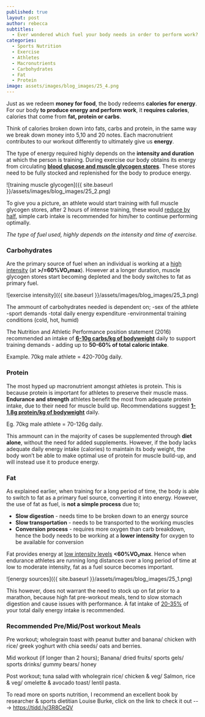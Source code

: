 ```yaml
---
published: true
layout: post
author: rebecca
subtitles:
  - Ever wondered which fuel your body needs in order to perform work?
categories:
  - Sports Nutrition
  - Exercise
  - Athletes
  - Macronutrients
  - Carbohydrates
  - Fat
  - Protein
image: assets/images/blog_images/25_4.png
---
```

Just as we redeem **money for food**, the body redeems **calories for energy**. 
For our body **to produce energy and perform work**, it **requires calories**, calories that come from **fat, protein or carbs**. 

Think of calories broken down into fats, carbs and protein, in the same way we break down money into 5,10 and 20 notes. Each macronutrient contributes to our workout differently to ultimately give us **energy**. 

The type of energy required highly depends on the **intensity and duration** at which the person is training. During exercise our body obtains its energy from circulating [**blood glucose and muscle glycogen stores**](https://academic.oup.com/nutritionreviews/article/76/4/243/4851715). These stores need to be fully stocked and replenished for the body to produce energy. 

![training muscle glycogen]({{ site.baseurl }}/assets/images/blog_images/25_2.png)

To give you a picture, an athlete would start training with full muscle glycogen stores, after 2 hours of intense training, these would [reduce by half](https://europepmc.org/article/pmc/pmc6019055), simple carb intake is recommended for him/her to continue performing optimally. 

_The type of fuel used, highly depends on the intensity and time of exercise._

### Carbohydrates

Are the primary source of fuel when an individual is working at a [high intensity](https://pubmed.ncbi.nlm.nih.gov/8214047/) (at **>/=60%VO₂max**). However at a longer duration, muscle glycogen stores start becoming depleted and the body switches to fat as primary fuel. 

![exercise intensity]({{ site.baseurl }}/assets/images/blog_images/25_3.png)

The ammount of carbohydrates needed is dependent on;
-sex of the athlete
-sport demands
-total daily energy expenditure 
-environmental training conditions (cold, hot, humid) 

The Nutrition and Athletic Performance position statement (2016) recommended an intake of [**6-10g carbs/kg of bodyweight**](https://www.researchgate.net/publication/297695609_Nutrition_and_Athletic_Performance) daily to support training demands - adding up to **50-60% of total caloric intake**.

Example. 70kg male athlete = 420-700g daily.

### Protein

The most hyped up macronutrient amongst athletes is protein. This is because protein is important for athletes to preserve their muscle mass. **Endurance and strength** athletes benefit the most from adequate protein intake, due to their need for muscle build up. 
Recommendations suggest [**1-1.8g protein/kg of bodyweight**](https://www.researchgate.net/publication/297695609_Nutrition_and_Athletic_Performance) daily.

Eg. 70kg male athlete = 70-126g daily. 

This ammount can in the majority of cases be supplemented through **diet alone**, without the need for added supplements. However, if the body lacks adequate daily energy intake (calories) to maintain its body weight, the body won’t be able to make optimal use of protein for muscle build-up, and will instead use it to produce energy. 

### Fat

As explained earlier, when training for a long period of time, the body is able to switch to fat as a primary fuel source, converting it into energy. However, the use of fat as fuel, is **not a simple process** due to; 

- **Slow digestion** - needs time to be broken down to an energy source
- **Slow transportation** - needs to be transported to the working muscles
- **Conversion process** - requires more oxygen than carb breakdown, hence the body needs to be working at a **lower intensity** for oxygen to be available for conversion 

Fat provides energy at [low intensity levels](https://www.researchgate.net/publication/47545323_Metabolic_Factors_Limiting_Performance_in_Marathon_Runners/figures?lo=1) **<60%VO₂max**. Hence when endurance athletes are running long distances over a long period of time at low to moderate intensity, fat as a fuel source becomes important. 

![energy sources]({{ site.baseurl }}/assets/images/blog_images/25_1.png)

This however, does not warrant the need to stock up on fat prior to a marathon, because high fat pre-workout meals, tend to slow stomach digestion and cause issues with performance. A fat intake of [20-35%](https://www.researchgate.net/publication/297695609_Nutrition_and_Athletic_Performance) of your total daily energy intake is recommended. 

### Recommended Pre/Mid/Post workout Meals

Pre workout; wholegrain toast with peanut butter and banana/ chicken with rice/ greek yoghurt with chia seeds/ oats and berries. 

Mid workout (if longer than 2 hours); Banana/ dried fruits/ sports gels/ sports drinks/ gummy bears/ honey

Post workout; tuna salad with wholegrain rice/ chicken & veg/ Salmon, rice & veg/ omelette & avocado toast/ lentil pasta. 

To read more on sports nutrition,  I recommend an excellent book by researcher & sports dietitian Louise Burke, click on the link to check it out ---> https://tidd.ly/3R8CeQV 
